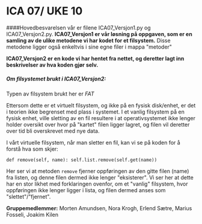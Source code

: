 # ICA 07/ UKE 10
####Hovedbesvarelsen vår er filene ICA07_Versjon1.py og ICA07_Versjon2.py.
**ICA07_Versjon1 er vår løsning på oppgaven, som er en samling av de ulike metodene vi har kodet for et filsystem.**
Disse metodene ligger også enkeltvis i sine egne filer i mappa "metoder"

**ICA07_Versjon2 er en kode vi har hentet fra nettet, og deretter lagt inn beskrivelser av hva koden gjør selv.**

##### Om filsystemet brukt i ICA07_Versjon2:
Typen av filsystem brukt her er *FAT*

Ettersom dette er et virtuelt filsystem, og ikke på en fysisk disk/enhet, er det i teorien ikke
begrenset med plass i systemet. I et vanlig filsystem på en fysisk enhet, ville sletting av en fil resultere
i at operativsystemet ikke lenger holder oversikt over hvor på "kartet" filen ligger lagret, og filen vil deretter
over tid bli overskrevet med nye data.

I vårt virtuelle filsystem, når man sletter en fil, kan vi se på koden for å forstå hva som skjer:

`def remove(self, name):
        self.list.remove(self.get(name))`
        
Her ser vi at metoden `remove` fjerner oppføringen av den gitte filen (name) fra listen, og denne filen dermed ikke lenger "eksisterer". Vi ser her at dette har en stor likhet med forklaringen ovenfor, om et "vanlig" filsystem, hvor oppføringen ikke lenger ligger i lista, og filen dermed anses som "slettet"/"fjernet".

**Gruppemedlemmer:**
Morten Amundsen, Nora Krogh, Erlend Sætre, Marius Fosseli, Joakim Kilen
